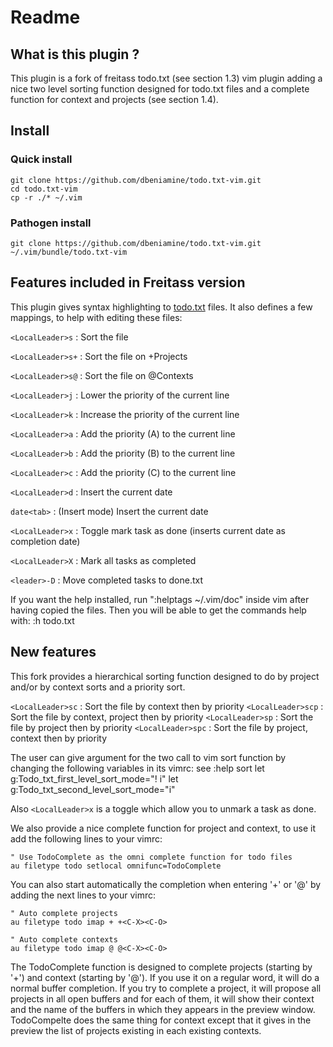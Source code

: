# Readme

## What is this plugin ?

This plugin is a fork of freitass todo.txt (see section 1.3) vim plugin adding
a nice two level sorting function designed for todo.txt files and a complete
function for context and projects (see section 1.4).

## Install

### Quick install

    git clone https://github.com/dbeniamine/todo.txt-vim.git
    cd todo.txt-vim
    cp -r ./* ~/.vim

### Pathogen install

    git clone https://github.com/dbeniamine/todo.txt-vim.git ~/.vim/bundle/todo.txt-vim

## Features included in Freitass version

This plugin gives syntax highlighting to [todo.txt](http://todotxt.com/) files. It also defines a few mappings, to help with editing these files:

`<LocalLeader>s` : Sort the file

`<LocalLeader>s+` : Sort the file on +Projects

`<LocalLeader>s@` : Sort the file on @Contexts

`<LocalLeader>j` : Lower the priority of the current line

`<LocalLeader>k` : Increase the priority of the current line

`<LocalLeader>a` : Add the priority (A) to the current line

`<LocalLeader>b` : Add the priority (B) to the current line

`<LocalLeader>c` : Add the priority (C) to the current line

`<LocalLeader>d` : Insert the current date

`date<tab>`  : (Insert mode) Insert the current date

`<LocalLeader>x` : Toggle mark task as done (inserts current date as completion date)

`<LocalLeader>X` : Mark all tasks as completed

`<leader>-D` : Move completed tasks to done.txt

If you want the help installed, run ":helptags ~/.vim/doc" inside vim after having copied the files.
Then you will be able to get the commands help with: :h todo.txt

## New features

This fork provides a hierarchical sorting function designed to do by project
and/or by context sorts and a priority sort.

`<LocalLeader>sc` : Sort the file by context then by priority
`<LocalLeader>scp` : Sort the file by context, project then by priority
`<LocalLeader>sp` : Sort the file by project then by priority
`<LocalLeader>spc` : Sort the file by project, context then by priority

The user can give argument for the two call to vim sort function by changing
the following variables in its vimrc:
see :help sort
    let g:Todo_txt_first_level_sort_mode="! i"
    let g:Todo_txt_second_level_sort_mode="i"

Also `<LocalLeader>x` is a toggle which allow you to unmark a task as done.

We also provide a nice complete function for project and context, to use it
add the following lines to your vimrc:

    " Use TodoComplete as the omni complete function for todo files
    au filetype todo setlocal omnifunc=TodoComplete

You can also start automatically the completion when entering '+' or '@' by
adding the next lines to your vimrc:

    " Auto complete projects
    au filetype todo imap + +<C-X><C-O>

    " Auto complete contexts
    au filetype todo imap @ @<C-X><C-O>

The TodoComplete function is designed to complete projects (starting by '+')
and context (starting by '@'). If you use it on a regular word, it will do a
normal buffer completion.
If you try to complete a project, it will propose all projects in all open
buffers and for each of them, it will show their context and the name of the
buffers in which they appears in the preview window.
TodoCompelte does the same thing for context except that it gives in the
preview the list of projects existing in each existing contexts.

